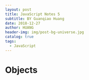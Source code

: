 ```yaml
---
layout: post
title: JavaScript Notes 5
subtitle: BY Guanqiao Huang
date: 2018-12-27
author: HUANG
header-img: img/post-bg-universe.jpg
catalog: true
tags:
  - JavaScript
---
```


# Objects
